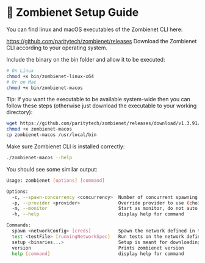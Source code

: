 # 🧟 Zombienet Setup Guide

You can find linux and macOS executables of the Zombienet CLI here:

https://github.com/paritytech/zombienet/releases
Download the Zombienet CLI according to your operating system.

Include the binary on the bin folder and allow it to be executed:

```sh
# On Linux
chmod +x bin/zombienet-linux-x64
# Or on Mac
chmod +x bin/zombienet-macos
```

Tip: If you want the executable to be available system-wide then you can follow these steps (otherwise just download the executable to your working directory):

```sh
wget https://github.com/paritytech/zombienet/releases/download/v1.3.91/zombienet-macos
chmod +x zombienet-macos
cp zombienet-macos /usr/local/bin
```

Make sure Zombienet CLI is installed correctly:

```sh
./zombienet-macos --help
```

You should see some similar output:

```sh
Usage: zombienet [options] [command]

Options:
  -c, --spawn-concurrency <concurrency>  Number of concurrent spawning process to launch, default is 1
  -p, --provider <provider>              Override provider to use (choices: "podman", "kubernetes", "native")
  -m, --monitor                          Start as monitor, do not auto cleanup network
  -h, --help                             display help for command

Commands:
  spawn <networkConfig> [creds]          Spawn the network defined in the config
  test <testFile> [runningNetworkSpec]   Run tests on the network defined
  setup <binaries...>                    Setup is meant for downloading and making dev environment of Zombienet ready
  version                                Prints zombienet version
  help [command]                         display help for command

```
